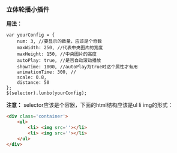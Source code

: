 ### 立体轮播小插件

**用法：**

```
var yourConfig = {
    num: 3, //要显示的数量，应该是个奇数
    maxWidth: 250, //代表中央图片的宽度
    maxHeight: 150, //中央图片的高度
    autoPlay: true, //是否自动滚动播放
    showTime: 1000, //autoPlay为true时这个属性才有用
    animationTime: 300, //
    scale: 0.8,
    distance: 50
};
$(selector).lunbo(yourConfig);
```
**注意：**
selector应该是个容器，下面的html结构应该是ul li img的形式：

```html
<div class='container'>
	<ul>
		<li> <img src=''></li>
		<li> <img src=''></li>
	</ul>
</div>
```

